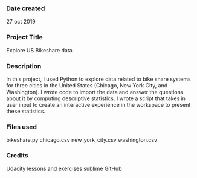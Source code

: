 ### Date created
27 oct 2019

### Project Title
Explore US Bikeshare data

### Description
In this project, I used Python to explore data related to bike share systems for three cities in the United States
 (Chicago, New York City, and Washington). I wrote code to import the data and answer the questions about it by computing
 descriptive statistics. I wrote a script that takes in user input to create an interactive experience in the workspace
to present these statistics.

### Files used
bikeshare.py
chicago.csv
new_york_city.csv
washington.csv

### Credits
Udacity lessons and exercises
sublime 
GitHub